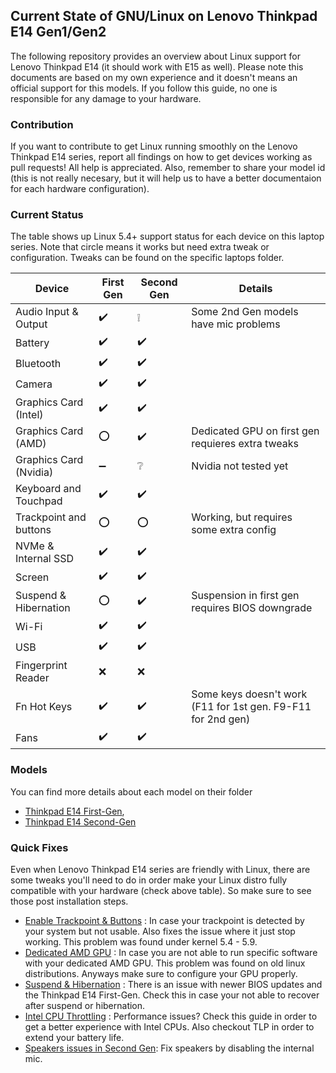 ## Current State of GNU/Linux on Lenovo Thinkpad E14 Gen1/Gen2

The following repository provides an overview about Linux support for Lenovo Thinkpad E14 (it should work with E15 as well). Please note this documents are based on my own experience and it doesn't means an official support for this models. If you follow this guide, no one is responsible for any damage to your hardware.

### Contribution

If you want to contribute to get Linux running smoothly on the Lenovo Thinkpad E14 series, report all findings on how to get devices working as pull requests! All help is appreciated. Also, remember to share your model id (this is not really necesary, but it will help us to have a better documentaion for each hardware configuration).

### Current Status

The table shows up Linux 5.4+ support status for each device on this laptop series. Note that circle means it works but need extra tweak or configuration.
Tweaks can be found on the specific laptops folder.

| Device                            | First Gen                           | Second Gen                | Details                                                               |
|-----------------------------------|-------------------------------------|---------------------------|-----------------------------------------------------------------------|
| Audio Input & Output              | :heavy_check_mark:                  | :grey_exclamation:        | Some 2nd Gen models have mic problems                                 | 
| Battery                           | :heavy_check_mark:                  | :heavy_check_mark:        |                                                                       |
| Bluetooth                         | :heavy_check_mark:                  | :heavy_check_mark:        |                                                                       |
| Camera                            | :heavy_check_mark:                  | :heavy_check_mark:        |                                                                       |
| Graphics Card (Intel)             | :heavy_check_mark:                  | :heavy_check_mark:        |                                                                       |
| Graphics Card (AMD)               | :o:                                 | :heavy_check_mark:        | Dedicated GPU on first gen requieres extra tweaks                     |
| Graphics Card (Nvidia)            | :heavy_minus_sign:                  | :grey_question:           | Nvidia not tested yet                                                 |
| Keyboard and Touchpad             | :heavy_check_mark:                  | :heavy_check_mark:        |                                                                       |
| Trackpoint and buttons            | :o:                                 | :o:                       | Working, but requires some extra config                               |
| NVMe & Internal SSD               | :heavy_check_mark:                  | :heavy_check_mark:        |                                                                       |
| Screen                            | :heavy_check_mark:                  | :heavy_check_mark:        |                                                                       |
| Suspend & Hibernation             | :o:                                 | :heavy_check_mark:        | Suspension in first gen requires BIOS downgrade                       |
| Wi-Fi                             | :heavy_check_mark:                  | :heavy_check_mark:        |                                                                       |
| USB                               | :heavy_check_mark:                  | :heavy_check_mark:        |                                                                       |
| Fingerprint Reader                | :x:                                 | :x:                       |                                                                       |
| Fn Hot Keys                       | :heavy_check_mark:                  | :heavy_check_mark:        | Some keys doesn't work (F11 for 1st gen. F9-F11 for 2nd gen)          |
| Fans                              | :heavy_check_mark:                  | :heavy_check_mark:        |                                                                       |


### Models
You can find more details about each model on their folder
- [Thinkpad E14 First-Gen](./thinkpad-e14-gen1/README.md),
- [Thinkpad E14 Second-Gen](./thinkpad-e14-gen2/README.md)

### Quick Fixes
Even when Lenovo Thinkpad E14 series are friendly with Linux, there are some tweaks you'll need to do in order make your Linux distro fully compatible with your hardware (check above table). So make sure to see those post installation steps.

- [Enable Trackpoint & Buttons](./tweaks/trackpoint/README.md) : In case your trackpoint is detected by your system but not usable. Also fixes the issue where it just stop working. This problem was found under kernel 5.4 - 5.9.
- [Dedicated AMD GPU](./tweaks/amdgpu-rx640/README.md) : In case you are not able to run specific software with your dedicated AMD GPU. This problem was found on old linux distributions. Anyways make sure to configure your GPU properly.
- [Suspend & Hibernation](./tweaks/suspend-and-hibernation/README.md) : There is an issue with newer BIOS updates and the Thinkpad E14 First-Gen. Check this in case your not able to recover after suspend or hibernation.
- [Intel CPU Throttling](./tweaks/intel-cpu-throttling/README.md) : Performance issues? Check this guide in order to get a better experience with Intel CPUs. Also checkout TLP in order to extend your battery life.
- [Speakers issues in Second Gen](./tweaks/audio/README.md): Fix speakers by disabling the internal mic.


